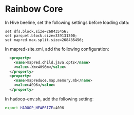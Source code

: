 # Rainbow Core

In Hive beeline, set the following settings before loading data:
```
set dfs.block.size=268435456;
set parquet.block.size=339131300;
set mapred.max.split.size=268435456;
```

In mapred-site.xml, add the following configuration:
```xml
  <property>
    <name>mapred.child.java.opts</name>
    <value>-Xmx4096m</value>
  </property>
  <property>
    <name>mapreduce.map.memory.mb</name>
    <value>4096</value>
  </property>
```

In hadoop-env.sh, add the following setting:
```sh
export HADOOP_HEAPSIZE=4096
```

